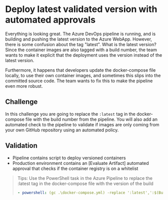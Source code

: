 # Deploy latest validated version with automated approvals

Everything is looking great. The Azure DevOps pipeline is running, and is building and pushing the latest version to the Azure WebApp. However, there is some confusion about the tag "latest". What is the latest version? Since the container images are also tagged with a build number, the team wants to make it explicit that the deployment uses the version instead of the latest version.

Furthermore, it happens that developers update the docker-compose file locally, to use their own container images, and sometimes this slips into the committed source code. The team wants to fix this to make the pipeline even more robust.

## Challenge

In this challenge you are going to replace the `:latest` tag in the docker-compose file with the build number from the pipeline. You will also add an automated check to the pipeline to validate if images are only coming from your own GitHub repository using an automated policy. 

## Validation

* Pipeline contains script to deploy versioned containers
* Production environment contains an [Evaluate Artifact] automated approval that checks if the container registry is on a whitelist

> Tips:
> Use the PowerShell task in the Azure Pipeline to replace the :latest tag in the docker-compose file with the version of the build
>
> ```YAML
> - powershell: (gc .\docker-compose.yml) -replace ':latest',':$(Build.BuildNumber)' | set-content .\docker-compose.yml
> ```



